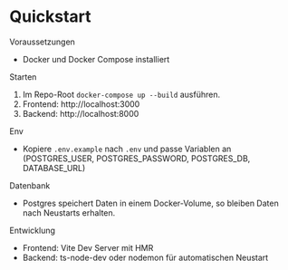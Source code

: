 # Quickstart

Voraussetzungen

- Docker und Docker Compose installiert

Starten

1. Im Repo-Root `docker-compose up --build` ausführen.
2. Frontend: http://localhost:3000
3. Backend: http://localhost:8000

Env

- Kopiere `.env.example` nach `.env` und passe Variablen an (POSTGRES_USER, POSTGRES_PASSWORD, POSTGRES_DB, DATABASE_URL)

Datenbank

- Postgres speichert Daten in einem Docker-Volume, so bleiben Daten nach Neustarts erhalten.

Entwicklung

- Frontend: Vite Dev Server mit HMR
- Backend: ts-node-dev oder nodemon für automatischen Neustart
